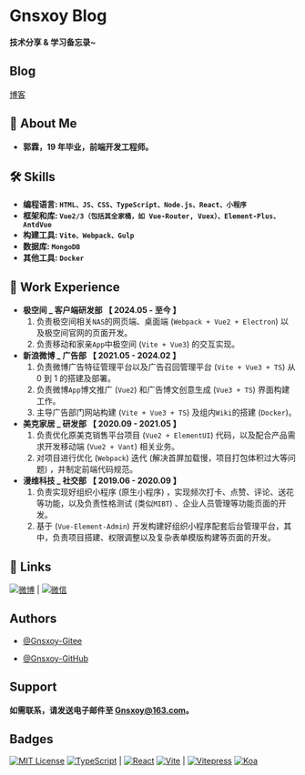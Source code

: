 # Gnsxoy Blog

**技术分享 & 学习备忘录~**

## Blog

[博客](https://www.gnsxoy.com)

## 🚀 About Me

- **郭霖，19 年毕业，前端开发工程师。**

## 🛠 Skills

- **编程语言: `HTML、JS、CSS、TypeScript、Node.js、React、小程序`**
- **框架和库: `Vue2/3（包括其全家桶，如 Vue-Router, Vuex）、Element-Plus、AntdVue`**
- **构建工具: `Vite、Webpack、Gulp`**
- **数据库: `MongoDB`**
- **其他工具: `Docker`**

## 💼 Work Experience

- **极空间 _ 客户端研发部 【 2024.05 - 至今 】**
  1. 负责极空间相关`NAS`的网页端、桌面端 (`Webpack + Vue2 + Electron`) 以及极空间官网的页面开发。
  2. 负责移动和家亲`App`中极空间 (`Vite + Vue3`) 的交互实现。
- **新浪微博 _ 广告部 【 2021.05 - 2024.02 】**
  1. 负责微博广告特征管理平台以及广告召回管理平台 (`Vite + Vue3 + TS`) 从 0 到 1 的搭建及部署。
  2. 负责微博`App`博文推广 (`Vue2`) 和广告博文创意生成 (`Vue3 + TS`) 界面构建工作。
  3. 主导广告部门网站构建 (`Vite + Vue3 + TS`) 及组内`Wiki`的搭建 (`Docker`)。
- **美克家居 _ 研发部 【 2020.09 - 2021.05 】**
  1. 负责优化原美克销售平台项目 (`Vue2 + ElementUI`) 代码，以及配合产品需求开发移动端 (`Vue2 + Vant`) 相关业务。
  2. 对项目进行优化 (`Webpack`) 迭代 (解决首屏加载慢，项目打包体积过大等问题) ，并制定前端代码规范。
- **漫维科技 _ 社交部 【 2019.06 - 2020.09 】**
  1. 负责实现好组织小程序 (原生小程序) ，实现频次打卡、点赞、评论、送花等功能，以及负责性格测试 (类似`MIBT`) 、企业人员管理等功能页面的开发。
  2. 基于 (`Vue-Element-Admin`) 开发构建好组织小程序配套后台管理平台，其中，负责项目搭建、权限调整以及复杂表单模版构建等页面的开发。

## 🔗 Links

[![微博](https://img.shields.io/badge/weibo-d13a34?style=for-the-badge&logo=sina-weibo&logoColor=white)](https://weibo.com/u/5494631895) | [![微信](https://img.shields.io/badge/%E5%BE%AE%E4%BF%A1-95d258?style=for-the-badge&logo=wechat&logoColor=white)](https://www.gnsxoy.com/qr-code/wx/)

## Authors

- [@Gnsxoy-Gitee](https://gitee.com/gnsxoy)

- [@Gnsxoy-GitHub](https://github.com/gnsxoy)

## Support

**如需联系，请发送电子邮件至 Gnsxoy@163.com。**

## Badges

[![MIT License](https://img.shields.io/badge/License-MIT-yellow.svg)](https://opensource.org/licenses/MIT)
[![TypeScript](https://img.shields.io/badge/Typescript-5.2+-80d8f7?labelColor=blue&color=fff)](https://github.com/microsoft/TypeScript) | [![React](https://img.shields.io/badge/React-18.3+-80d8f7?labelColor=80d8f7&color=fff)](https://github.com/facebook/react)
[![Vite](https://img.shields.io/badge/Vite-5.3+-6fbd91?labelColor=747bff&color=fff)](https://github.com/vitejs/vite) | [![Vitepress](https://img.shields.io/badge/Vitepress-1.3+-6fbd91?labelColor=42b983&color=fff)](https://github.com/vuejs/vitepress)
[![Koa](https://img.shields.io/badge/koa-2.15+-6fbd91?labelColor=000&color=fff)](https://github.com/koajs/koa)
